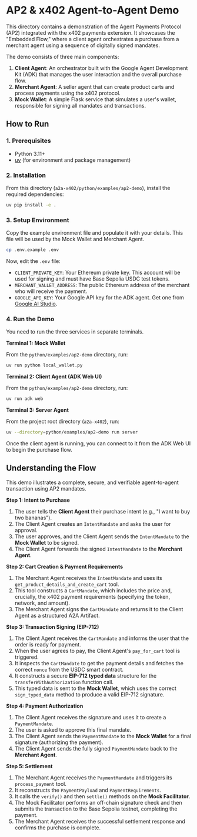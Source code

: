 # AP2 & x402 Agent-to-Agent Demo

This directory contains a demonstration of the Agent Payments Protocol (AP2) integrated with the x402 payments extension. It showcases the "Embedded Flow," where a client agent orchestrates a purchase from a merchant agent using a sequence of digitally signed mandates.

The demo consists of three main components:
1.  **Client Agent**: An orchestrator built with the Google Agent Development Kit (ADK) that manages the user interaction and the overall purchase flow.
2.  **Merchant Agent**: A seller agent that can create product carts and process payments using the x402 protocol.
3.  **Mock Wallet**: A simple Flask service that simulates a user's wallet, responsible for signing all mandates and transactions.

## How to Run

### 1. Prerequisites

- Python 3.11+
- [uv](https://github.com/astral-sh/uv) (for environment and package management)

### 2. Installation

From this directory (`a2a-x402/python/examples/ap2-demo`), install the required dependencies:
```bash
uv pip install -e .
```

### 3. Setup Environment

Copy the example environment file and populate it with your details. This file will be used by the Mock Wallet and Merchant Agent.

```bash
cp .env.example .env
```

Now, edit the `.env` file:
- `CLIENT_PRIVATE_KEY`: Your Ethereum private key. This account will be used for signing and must have Base Sepolia USDC test tokens.
- `MERCHANT_WALLET_ADDRESS`: The public Ethereum address of the merchant who will receive the payment.
- `GOOGLE_API_KEY`: Your Google API key for the ADK agent. Get one from [Google AI Studio](https://aistudio.google.com/apikey).

### 4. Run the Demo

You need to run the three services in separate terminals.

**Terminal 1: Mock Wallet**

From the `python/examples/ap2-demo` directory, run:
```bash
uv run python local_wallet.py
```

**Terminal 2: Client Agent (ADK Web UI)**

From the `python/examples/ap2-demo` directory, run:
```bash
uv run adk web
```

**Terminal 3: Server Agent**

From the project root directory (`a2a-x402`), run:
```bash
uv --directory=python/examples/ap2-demo run server
```

Once the client agent is running, you can connect to it from the ADK Web UI to begin the purchase flow.

## Understanding the Flow

This demo illustrates a complete, secure, and verifiable agent-to-agent transaction using AP2 mandates.

**Step 1: Intent to Purchase**
1.  The user tells the **Client Agent** their purchase intent (e.g., "I want to buy two bananas").
2.  The Client Agent creates an `IntentMandate` and asks the user for approval.
3.  The user approves, and the Client Agent sends the `IntentMandate` to the **Mock Wallet** to be signed.
4.  The Client Agent forwards the signed `IntentMandate` to the **Merchant Agent**.

**Step 2: Cart Creation & Payment Requirements**
1.  The Merchant Agent receives the `IntentMandate` and uses its `get_product_details_and_create_cart` tool.
2.  This tool constructs a `CartMandate`, which includes the price and, crucially, the x402 payment requirements (specifying the token, network, and amount).
3.  The Merchant Agent signs the `CartMandate` and returns it to the Client Agent as a structured A2A Artifact.

**Step 3: Transaction Signing (EIP-712)**
1.  The Client Agent receives the `CartMandate` and informs the user that the order is ready for payment.
2.  When the user agrees to pay, the Client Agent's `pay_for_cart` tool is triggered.
3.  It inspects the `CartMandate` to get the payment details and fetches the correct `nonce` from the USDC smart contract.
4.  It constructs a secure **EIP-712 typed data** structure for the `transferWithAuthorization` function call.
5.  This typed data is sent to the **Mock Wallet**, which uses the correct `sign_typed_data` method to produce a valid EIP-712 signature.

**Step 4: Payment Authorization**
1.  The Client Agent receives the signature and uses it to create a `PaymentMandate`.
2.  The user is asked to approve this final mandate.
3.  The Client Agent sends the `PaymentMandate` to the **Mock Wallet** for a final signature (authorizing the payment).
4.  The Client Agent sends the fully signed `PaymentMandate` back to the **Merchant Agent**.

**Step 5: Settlement**
1.  The Merchant Agent receives the `PaymentMandate` and triggers its `process_payment` tool.
2.  It reconstructs the `PaymentPayload` and `PaymentRequirements`.
3.  It calls the `verify()` and then `settle()` methods on the **Mock Facilitator**.
4.  The Mock Facilitator performs an off-chain signature check and then submits the transaction to the Base Sepolia testnet, completing the payment.
5.  The Merchant Agent receives the successful settlement response and confirms the purchase is complete.
